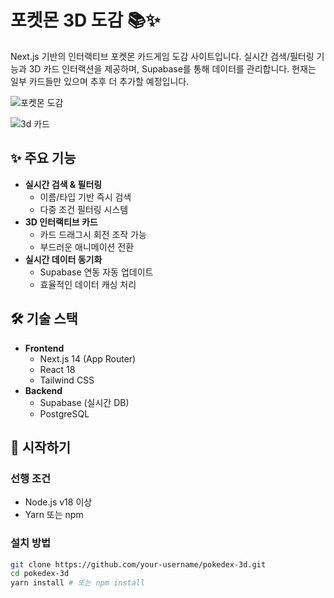 # 포켓몬 3D 도감 📚✨

Next.js 기반의 인터랙티브 포켓몬 카드게임 도감 사이트입니다. 실시간 검색/필터링 기능과 3D 카드 인터랙션을 제공하며, Supabase를 통해 데이터를 관리합니다. 현재는 일부 카드들만 있으며 추후 더 추가할 예정입니다.

![포켓몬 도감](https://github.com/user-attachments/assets/e3b73b82-17fc-42c1-a1d3-72fb66af538d)

![3d 카드](https://github.com/user-attachments/assets/f897e7c3-3cdb-4096-8ee1-8da63085bc4b)

## ✨ 주요 기능

- **실시간 검색 & 필터링**
  - 이름/타입 기반 즉시 검색
  - 다중 조건 필터링 시스템
- **3D 인터랙티브 카드**
  - 카드 드래그시 회전 조작 가능
  - 부드러운 애니메이션 전환
- **실시간 데이터 동기화**
  - Supabase 연동 자동 업데이트
  - 효율적인 데이터 캐싱 처리

## 🛠 기술 스택

- **Frontend**
  - Next.js 14 (App Router)
  - React 18
  - Tailwind CSS
- **Backend**
  - Supabase (실시간 DB)
  - PostgreSQL

## 🚀 시작하기

### 선행 조건
- Node.js v18 이상
- Yarn 또는 npm

### 설치 방법
```bash
git clone https://github.com/your-username/pokedex-3d.git
cd pokedex-3d
yarn install # 또는 npm install
